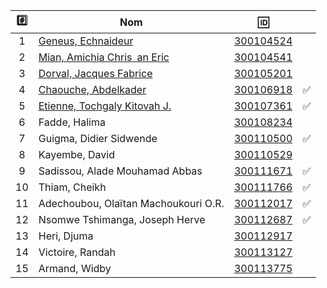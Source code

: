 

| :hash: | Nom                                                           | :id:                   |                    |
|:------:|---------------------------------------------------------------|------------------------|--------------------|
|  1     | [Geneus, Echnaideur](https://github.com/Echnaideurgeneus)     | [300104524](300104524) |                    | 
|  2     | [Mian, Amichia Chris an Eric](https://github.com/Romeomian)   | [300104541](300104541) |                    |  
|  3     | [Dorval, Jacques Fabrice](https://github.com/BgbgL13)         | [300105201](300105201) |                    |
|  4     | [Chaouche, Abdelkader](https://github.com/AEKchaouche)        | [300106918](300106918) | :white_check_mark: |
|  5     | [Etienne, Tochgaly Kitovah J.](https://github.com/toch90)     | [300107361](300107361) | :white_check_mark: |
|  6     | Fadde, Halima                        | [300108234](300108234) |                    |
|  7     | Guigma, Didier Sidwende              | [300110500](300110500) | :white_check_mark: |
|  8     | Kayembe, David                       | [300110529](300110529) |                    |
|  9     | Sadissou, Alade Mouhamad Abbas       | [300111671](300111671) | :white_check_mark: |
| 10     | Thiam, Cheikh                        | [300111766](300111766) | :white_check_mark: |
| 11     | Adechoubou, Olaïtan Machoukouri O.R. | [300112017](300112017) | :white_check_mark: |
| 12     | Nsomwe Tshimanga, Joseph Herve       | [300112687](300112687) | :white_check_mark: |
| 13     | Heri, Djuma                          | [300112917](300112917) |                    |
| 14     | Victoire, Randah                     | [300113127](300113127) |                    |
| 15     | Armand, Widby                        | [300113775](300113775) |                    |
